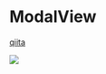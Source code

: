 # ModalView

[qiita](http://qiita.com/ngo275/items/80477dd74f77328eb4e0)

![](https://qiita-image-store.s3.amazonaws.com/0/122365/773a9797-515a-3bad-9470-e0597ba539ef.gif)
